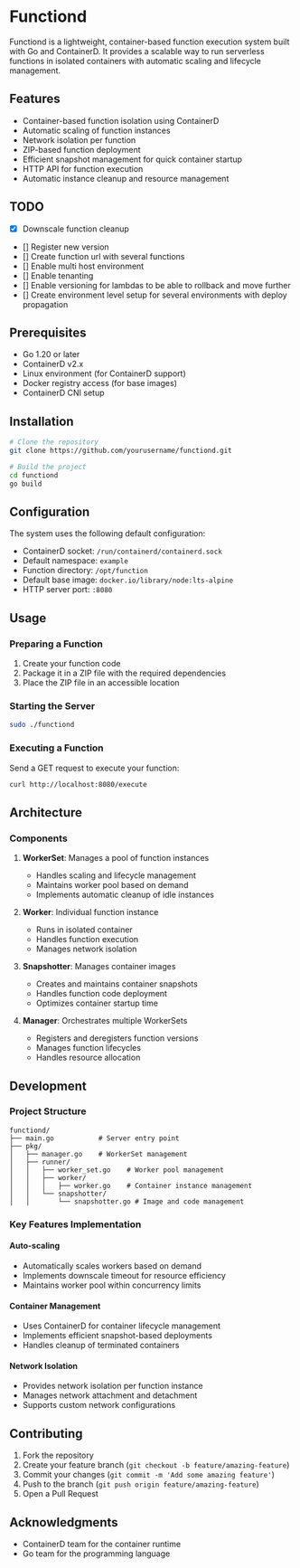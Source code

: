 # Functiond

Functiond is a lightweight, container-based function execution system built with Go and ContainerD. It provides a
scalable way to run serverless functions in isolated containers with automatic scaling and lifecycle management.

## Features

- Container-based function isolation using ContainerD
- Automatic scaling of function instances
- Network isolation per function
- ZIP-based function deployment
- Efficient snapshot management for quick container startup
- HTTP API for function execution
- Automatic instance cleanup and resource management

## TODO

- [x] Downscale function cleanup
- [] Register new version
- [] Create function url with several functions
- [] Enable multi host environment
- [] Enable tenanting
- [] Enable versioning for lambdas to be able to rollback and move further
- [] Create environment level setup for several environments with deploy propagation

## Prerequisites

- Go 1.20 or later
- ContainerD v2.x
- Linux environment (for ContainerD support)
- Docker registry access (for base images)
- ContainerD CNI setup

## Installation

```bash
# Clone the repository
git clone https://github.com/yourusername/functiond.git

# Build the project
cd functiond
go build
```

## Configuration

The system uses the following default configuration:

- ContainerD socket: `/run/containerd/containerd.sock`
- Default namespace: `example`
- Function directory: `/opt/function`
- Default base image: `docker.io/library/node:lts-alpine`
- HTTP server port: `:8080`

## Usage

### Preparing a Function

1. Create your function code
2. Package it in a ZIP file with the required dependencies
3. Place the ZIP file in an accessible location

### Starting the Server

```bash
sudo ./functiond
```

### Executing a Function

Send a GET request to execute your function:

```bash
curl http://localhost:8080/execute
```

## Architecture

### Components

1. **WorkerSet**: Manages a pool of function instances
    - Handles scaling and lifecycle management
    - Maintains worker pool based on demand
    - Implements automatic cleanup of idle instances

2. **Worker**: Individual function instance
    - Runs in isolated container
    - Handles function execution
    - Manages network isolation

3. **Snapshotter**: Manages container images
    - Creates and maintains container snapshots
    - Handles function code deployment
    - Optimizes container startup time

4. **Manager**: Orchestrates multiple WorkerSets
    - Registers and deregisters function versions
    - Manages function lifecycles
    - Handles resource allocation

## Development

### Project Structure

```
functiond/
├── main.go           # Server entry point
├── pkg/
│   ├── manager.go    # WorkerSet management
│   ├── runner/
│   │   ├── worker_set.go    # Worker pool management
│   │   ├── worker/
│   │   │   ├── worker.go    # Container instance management
│   │   └── snapshotter/
│   │       └── snapshotter.go # Image and code management
```

### Key Features Implementation

#### Auto-scaling

- Automatically scales workers based on demand
- Implements downscale timeout for resource efficiency
- Maintains worker pool within concurrency limits

#### Container Management

- Uses ContainerD for container lifecycle management
- Implements efficient snapshot-based deployments
- Handles cleanup of terminated containers

#### Network Isolation

- Provides network isolation per function instance
- Manages network attachment and detachment
- Supports custom network configurations

## Contributing

1. Fork the repository
2. Create your feature branch (`git checkout -b feature/amazing-feature`)
3. Commit your changes (`git commit -m 'Add some amazing feature'`)
4. Push to the branch (`git push origin feature/amazing-feature`)
5. Open a Pull Request

## Acknowledgments

- ContainerD team for the container runtime
- Go team for the programming language
